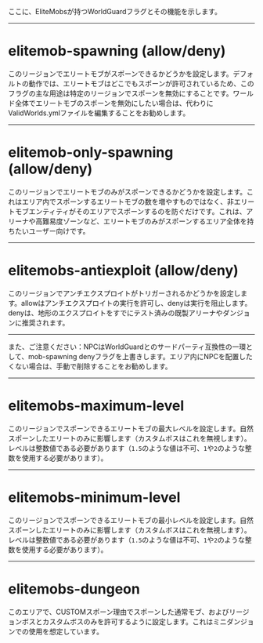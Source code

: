 ここに、EliteMobsが持つWorldGuardフラグとその機能を示します。

***

# elitemob-spawning (allow/deny)
このリージョンでエリートモブがスポーンできるかどうかを設定します。デフォルトの動作では、エリートモブはどこでもスポーンが許可されているため、このフラグの主な用途は特定のリージョンでスポーンを無効にすることです。ワールド全体でエリートモブのスポーンを無効にしたい場合は、代わりにValidWorlds.ymlファイルを編集することをお勧めします。

***

# elitemob-only-spawning (allow/deny)
このリージョンでエリートモブのみがスポーンできるかどうかを設定します。これはエリア内でスポーンするエリートモブの数を増やすものではなく、非エリートモブエンティティがそのエリアでスポーンするのを防ぐだけです。これは、アリーナや高難易度ゾーンなど、エリートモブのみがスポーンするエリア全体を持ちたいユーザー向けです。

***

# elitemobs-antiexploit (allow/deny)
このリージョンでアンチエクスプロイトがトリガーされるかどうかを設定します。allowはアンチエクスプロイトの実行を許可し、denyは実行を阻止します。denyは、地形のエクスプロイトをすでにテスト済みの既製アリーナやダンジョンに推奨されます。

***

また、ご注意ください：NPCはWorldGuardとのサードパーティ互換性の一環として、mob-spawning denyフラグを上書きします。エリア内にNPCを配置したくない場合は、手動で削除することをお勧めします。

***

# elitemobs-maximum-level

このリージョンでスポーンできるエリートモブの最大レベルを設定します。自然スポーンしたエリートのみに影響します（カスタムボスはこれを無視します）。レベルは整数値である必要があります（`1.5`のような値は不可、`1`や`2`のような整数を使用する必要があります）。

***

# elitemobs-minimum-level

このリージョンでスポーンできるエリートモブの最小レベルを設定します。自然スポーンしたエリートのみに影響します（カスタムボスはこれを無視します）。レベルは整数値である必要があります（`1.5`のような値は不可、`1`や`2`のような整数を使用する必要があります）。

***

# elitemobs-dungeon

このエリアで、CUSTOMスポーン理由でスポーンした通常モブ、およびリージョンボスとカスタムボスのみを許可するように設定します。これはミニダンジョンでの使用を想定しています。